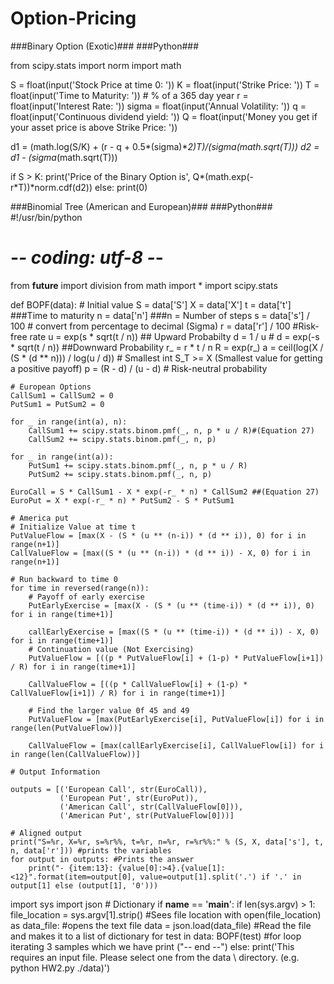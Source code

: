 # Option-Pricing

###Binary Option (Exotic)###
###Python###

from scipy.stats import norm
import math 

S = float(input('Stock Price at time 0: ')) 
K = float(input('Strike Price: '))
T = float(input('Time to Maturity: ')) # % of a 365 day year
r = float(input('Interest Rate: '))
sigma = float(input('Annual Volatility: '))
q = float(input('Continuous dividend yield: '))
Q = float(input('Money you get if your asset price is above Strike Price: '))

d1 = (math.log(S/K) + (r - q + 0.5*(sigma)**2)*T)/(sigma*(math.sqrt(T)))
d2 = d1 - (sigma*(math.sqrt(T)))

if S > K:
    print('Price of the Binary Option is', Q*(math.exp(-r*T))*norm.cdf(d2))
else:
    print(0)
    
    
 ###Binomial Tree (American and European)###
###Python###
#!/usr/bin/python
# -*- coding: utf-8 -*-

from __future__ import division
from math import *
import scipy.stats

def BOPF(data):
    # Initial value
    S = data['S']
    X = data['X']
    t = data['t'] ###Time to maturity
    n = data['n']  ###n = Number of steps
    s = data['s'] / 100  # convert from percentage to decimal (Sigma)
    r = data['r'] / 100  #Risk-free rate
    u = exp(s * sqrt(t / n)) ## Upward Probabilty
    d = 1 / u   # d = exp(-s * sqrt(t / n)) ##Downward Probability 
    r_ = r * t / n
    R = exp(r_)
    a = ceil(log(X / (S * (d ** n))) / log(u / d))  # Smallest int S_T >= X (Smallest value for getting a positive payoff)
    p = (R - d) / (u - d)  # Risk-neutral probability

    # European Options
    CallSum1 = CallSum2 = 0
    PutSum1 = PutSum2 = 0

    for _ in range(int(a), n):
        CallSum1 += scipy.stats.binom.pmf(_, n, p * u / R)#(Equation 27)
        CallSum2 += scipy.stats.binom.pmf(_, n, p)

    for _ in range(int(a)):
        PutSum1 += scipy.stats.binom.pmf(_, n, p * u / R)
        PutSum2 += scipy.stats.binom.pmf(_, n, p)

    EuroCall = S * CallSum1 - X * exp(-r_ * n) * CallSum2 ##(Equation 27)
    EuroPut = X * exp(-r_ * n) * PutSum2 - S * PutSum1

    # America put
    # Initialize Value at time t
    PutValueFlow = [max(X - (S * (u ** (n-i)) * (d ** i)), 0) for i in range(n+1)]
    CallValueFlow = [max((S * (u ** (n-i)) * (d ** i)) - X, 0) for i in range(n+1)]

    # Run backward to time 0
    for time in reversed(range(n)):
        # Payoff of early exercise
        PutEarlyExercise = [max(X - (S * (u ** (time-i)) * (d ** i)), 0) for i in range(time+1)]

        callEarlyExercise = [max((S * (u ** (time-i)) * (d ** i)) - X, 0) for i in range(time+1)]
        # Continuation value (Not Exercising)
        PutValueFlow = [((p * PutValueFlow[i] + (1-p) * PutValueFlow[i+1]) / R) for i in range(time+1)]

        CallValueFlow = [((p * CallValueFlow[i] + (1-p) * CallValueFlow[i+1]) / R) for i in range(time+1)]

        # Find the larger value 0f 45 and 49
        PutValueFlow = [max(PutEarlyExercise[i], PutValueFlow[i]) for i in range(len(PutValueFlow))]

        CallValueFlow = [max(callEarlyExercise[i], CallValueFlow[i]) for i in range(len(CallValueFlow))]

    # Output Information

    outputs = [('European Call', str(EuroCall)),
               ('European Put', str(EuroPut)),
               ('American Call', str(CallValueFlow[0])),
               ('American Put', str(PutValueFlow[0]))]

    # Aligned output
    print("S=%r, X=%r, s=%r%%, t=%r, n=%r, r=%r%%:" % (S, X, data['s'], t, n, data['r'])) #prints the variables
    for output in outputs: #Prints the answer
        print("- {item:13}: {value[0]:>4}.{value[1]:<12}".format(item=output[0], value=output[1].split('.') if '.' in output[1] else (output[1], '0')))


import sys
import json # Dictionary 
if __name__ == '__main__':
    if len(sys.argv) > 1:
        file_location = sys.argv[1].strip() #Sees file location
        with open(file_location) as data_file: #opens the text file
            data = json.load(data_file) #Read the file and makes it to a list of dictionary
        for test in data:
            BOPF(test) #for loop iterating 3 samples which we have
        print ("-- end --")
    else:
        print('This requires an input file.  Please select one from the data \ directory. (e.g. python HW2.py ./data)')
